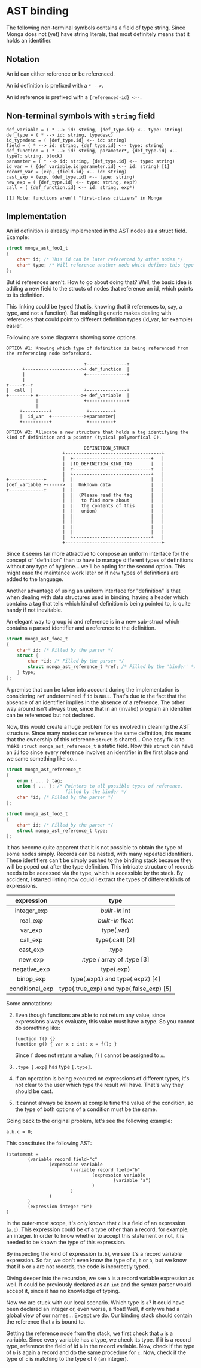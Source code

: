 # AST binding

The following non-terminal symbols contains a field of type string.
Since Monga does not (yet) have string literals, that most definitely means that it holds an identifier.

## Notation

An id can either reference or be referenced.

An id definition is prefixed with a `* -->`.

An id reference is prefixed with a `{referenced-id} <--`.

## Non-terminal symbols with `string` field

```
def_variable = ( * --> id: string, {def_type.id} <-- type: string)
def_type = ( * --> id: string, typedesc)
id_typedesc = ( {def_type.id} <-- id: string)
field = ( * --> id: string, {def_type.id} <-- type: string)
def_function = ( * --> id: string, parameter*, {def_type.id} <-- type?: string, block)
parameter = ( * --> id: string, {def_type.id} <-- type: string)
id_var = ( {def_variable.id|parameter.id} <-- id: string) [1]
record_var = (exp, {field.id} <-- id: string)
cast_exp = (exp, {def_type.id} <-- type: string)
new_exp = ( {def_type.id} <-- type: string, exp?)
call = ( {def_function.id} <-- id: string, exp*)

[1] Note: functions aren't "first-class citizens" in Monga
```

## Implementation

An id definition is already implemented in the AST nodes as a struct field. Example:

```c
struct monga_ast_foo1_t
{
    char* id; /* This id can be later referenced by other nodes */
    char* type; /* Will reference another node which defines this type */
};
```

But id references aren't. How to go about doing that? Well, the basic idea is adding a new field to the structs of nodes that reference an id, which points to its definition.

This linking could be typed (that is, knowing that it references to, say, a type, and not a function). But making it generic makes dealing with references that could point to different definition types (id_var, for example) easier.

Following are some diagrams showing some options.

```
OPTION #1: Knowing which type of definition is being referenced from the referencing node beforehand.

                             +---------------+
      +--------------------->+ def_function  |
      |                      +---------------+
      |
+-----+--+
|  call  |                   +---------------+
+--------+ +---------------->+ def_variable  |
           |                 +---------------+
           |
     +----------+             +---------+
     |  id_var  +------------>+parameter|
     +----------+             +---------+

```

```
OPTION #2: Allocate a new structure that holds a tag identifying the kind of definition and a pointer (typical polymorfical C).

                             DEFINITION_STRUCT
                     +------------------------------------+
                     |  +-----------------------------+   |
                     |  |ID_DEFINITION_KIND_TAG       |   |
                     |  +-----------------------------+   |
                     |  +-----------------------------+   |
+-------------+      |  |                             |   |
|def_variable +------>  |  Unknown data               |   |
+-------------+      |  |                             |   |
                     |  |  (Please read the tag       |   |
                     |  |   to find more about        |   |
                     |  |   the contents of this      |   |
                     |  |   union)                    |   |
                     |  |                             |   |
                     |  |                             |   |
                     |  |                             |   |
                     |  |                             |   |
                     |  +-----------------------------+   |
                     +------------------------------------+

```

Since it seems far more attractive to compose an uniform interface for the concept of "definition" than to have to manage different types of definitions without any type of hygiene... we'll be opting for the second option. This might ease the maintance work later on if new types of definitions are added to the language.

Another advantage of using an uniform interface for "definition" is that when dealing with data structures used in binding, having a header which contains a tag that tells which kind of definition is being pointed to, is quite handy if not inevitable.

An elegant way to group id and reference is in a new sub-struct which contains a parsed identifier and a reference to the definition.

```c
struct monga_ast_foo2_t
{
    char* id; /* Filled by the parser */
    struct {
        char *id; /* Filled by the parser */
        struct monga_ast_reference_t *ref; /* Filled by the 'binder' */
    } type;
};
```

A premise that can be taken into account during the implementation is considering `ref` undetermined if `id` is `NULL`. That's due to the fact that the absence of an identifier implies in the absence of a reference. The other way around isn't always true, since that in an (invalid) program an identifier can be referenced but not declared.

Now, this would create a huge problem for us involved in cleaning the AST structure. Since many nodes can reference the same definition, this means that the ownership of this reference `struct` is shared... One easy fix is to make `struct monga_ast_reference_t` a static field. Now this `struct` can have an `id` too since every reference involves an identifier in the first place and we same something like so...

```c
struct monga_ast_reference_t
{
    enum { ... } tag;
    union { ... }; /* Pointers to all possible types of reference,
                      filled by the binder */
    char *id; /* Filled by the parser */
};

struct monga_ast_foo3_t
{
    char* id; /* Filled by the parser */
    struct monga_ast_reference_t type;
};
```

It has become quite apparent that it is not possible to obtain the type of some nodes simply. Records can be nested, with many repeated identifiers. These identifiers can't be simply pushed to the binding stack because they will be poped out after the type definition. This intricate structure of records needs to be accessed via the type, which is accessible by the stack. By accident, I started listing how could I extract the types of different kinds of expressions.

| expression | type |
| :-: | :-: |
| integer_exp | *built-in* int |
| real_exp | *built-in* float |
| var_exp | type(.var) |
| call_exp | type(.call) [2] |
| cast_exp | .type |
| new_exp | .type / array of .type [3] |
| negative_exp | type(.exp) |
| binop_exp | type(.exp1) and type(.exp2) [4] |
| conditional_exp | type(.true_exp) and type(.false_exp) [5] |

Some annotations:

2. Even though functions are able to not return any value, since expressions always evaluate, this value must have a type. So you cannot do something like:

    ```
    function f() {}
    function g() { var x : int; x = f(); }
    ```

    Since `f` does not return a value, `f()` cannot be assigned to `x`.

3. `.type [.exp]` has type `[.type]`.

4. If an operation is being executed on expressions of different types, it's not clear to the user which type the result will have. That's why they should be cast.

5. It cannot always be known at compile time the value of the condition, so the type of both options of a condition must be the same.

Going back to the original problem, let's see the following example:

```
a.b.c = 0;
```

This constitutes the following AST:

```
(statement =
        (variable record field="c"
                (expression variable
                        (variable record field="b"
                                (expression variable
                                        (variable "a")
                                )
                        )
                )
        )
        (expression integer "0")
)
```

In the outer-most scope, it's only known that `c` is a field of an expression (`a.b`). This expression could be of a type other than a record, for example, an integer. In order to know whether to accept this statement or not, it is needed to be known the type of this expression.

By inspecting the kind of expression (`a.b`), we see it's a record variable expression. So far, we don't even know the type of `c`, `b` or `a`, but we know that if `b` or `a` are not records, the code is incorrectly typed.

Diving deeper into the recursion, we see `a` is a record variable expression as well. It could be previously declared as an `int` and the syntax parser would accept it, since it has no knowledge of typing.

Now we are stuck with our local scenario. Which type is `a`? It could have been declared an integer or, even worse, a float! Well, if only we had a global view of our names... Except we do. Our binding stack should contain the reference that `a` is bound to.

Getting the reference node from the stack, we first check that `a` is a variable. Since every variable has a type, we check its type. If it is a record type, reference the field of id `b` in the record variable. Now, check if the type of `b` is again a record and do the same procedure for `c`. Now, check if the type of `c` is matching to the type of `0` (an integer).